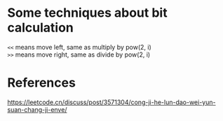 # Some techniques about bit calculation
`<<` means move left, same as multiply by pow(2, i)  
`>>` means move right, same as divide by pow(2, i)
# References
https://leetcode.cn/discuss/post/3571304/cong-ji-he-lun-dao-wei-yun-suan-chang-ji-enve/ 